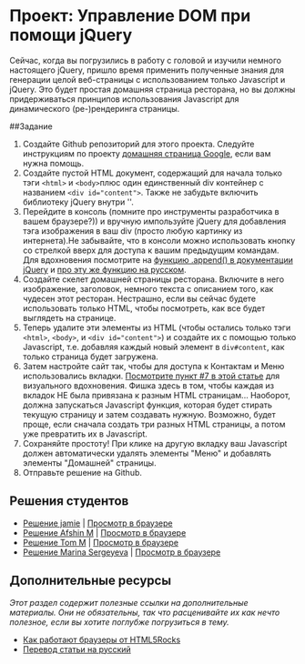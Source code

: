 # Проект: Управление DOM при помощи jQuery

Сейчас, когда вы погрузились в работу с головой и изучили немного настоящего jQuery, пришло время применить полученные знания для генерации целой веб-страницы с использованием только Javascript и jQuery. Это будет простая домашняя страница ресторана, но вы должны придерживаться принципов использования Javascript для динамического (ре-)рендеринга страницы.

##Задание

1. Создайте Github репозиторий для этого проекта. Следуйте инструкциям по проекту [домашняя страница Google](/web-development-101/html-css), если вам нужна помощь.
2. Создайте пустой HTML документ, содержащий для начала только тэги `<html>` и `<body>`плюс один единственный div контейнер с названием `<div id="content">`. Также не забудьте включить библиотеку jQuery внутри '<head>'.
3. Перейдите в консоль (помните про инструменты разработчика в вашем браузере?)) и вручную импользуйте jQuery для добавления тэга изображения в ваш div (просто любую картинку из интернета).Не забывайте, что в консоли можно использовать кнопку со стрелкой вверх для доступа к вашим предыдущим командам. Для вдохновения посмотрите на [функцию .append() в документации jQuery](https://api.jquery.com/append/) и [про эту же функцию на русском](http://jquery-docs.ru/Manipulation/append/). 
4. Создайте скелет домашней страницы ресторана. Включите в него изображение, заголовок, немного текста с описанием того, как чудесен этот ресторан. Нестрашно, если вы сейчас будете использовать только HTML, чтобы посмотреть, как все будет выглядеть на странице. 
5. Теперь удалите эти элементы из HTML (чтобы остались только тэги `<html>`, `<body>`, и `<div id="content">`) и создайте их с помощью только Javascript, т.е. добавляя каждый новый элемент в `div#content`, как только страница будет загружена.
6. Затем настройте сайт так, чтобы для доступа к Контактам и Меню использовались вкладки. [Посмотрите пункт #7 в этой статье](http://www.hongkiat.com/blog/50-nice-clean-css-tab-based-navigation-scripts/) для визуального вдохновения. Фишка здесь в том, чтобы каждая из вкладок НЕ была привязана к разным HTML страницам... Наоборот, должна запускаться Javascript функция, которая будет стирать текущую страницу и затем создавать нужную. Возможно, будет проще, если сначала создать три разных HTML страницы, а потом уже превратить их в Javascript.
7. Сохраняйте простоту! При клике на другую вкладку ваш Javascript должен автоматически удалять элементы "Меню" и добавлять элементы "Домашней" страницы.
8. Отправьте решение на Github.

## Решения студентов

* [Решение jamie](https://github.com/Jberczel/odin-javascript/tree/master/restaurant) | [Просмотр в браузере](http://htmlpreview.github.io/?https://github.com/Jberczel/odin-javascript/blob/master/restaurant/index.html)
* [Решение Afshin M](https://github.com/afshinator/js-tabbedPane) | [Просмотр в браузере](http://htmlpreview.github.io/?https://github.com/afshinator/js-tabbedPane/blob/master/index.html)
* [Решение Tom M](https://github.com/tim5046/projectOdin/tree/master/Javascript/Project2) | [Просмотр в браузере](http://htmlpreview.github.io/?https://github.com/tim5046/projectOdin/blob/master/Javascript/Project2/index.html)
* [Решение Marina Sergeyeva](https://github.com/imousterian/OdinProject/tree/master/Project5_2_DOM_jQuery) | [Просмотр в браузере](http://htmlpreview.github.io/?https://github.com/imousterian/OdinProject/blob/master/Project5_2_DOM_jQuery/index.html)
 

## Дополнительные ресурсы

_Этот раздел содержит полезные ссылки на дополнительные материалы. Они не обязательны, так что расценивайте их как нечто полезное, если вы хотите поглубже погрузиться в тему._

* [Как работают браузеры от HTML5Rocks](http://www.html5rocks.com/en/tutorials/internals/howbrowserswork/)
* [Перевод статьи на русский](http://habrahabr.ru/post/174057/)
